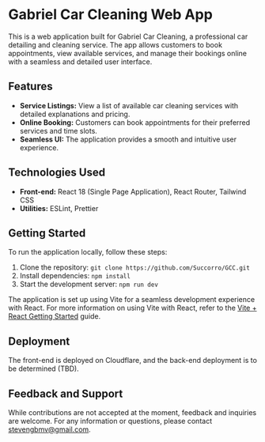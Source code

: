 # Gabriel Car Cleaning Web App

This is a web application built for Gabriel Car Cleaning, a professional car detailing and cleaning service. The app allows customers to book appointments, view available services, and manage their bookings online with a seamless and detailed user interface.

## Features

- **Service Listings:** View a list of available car cleaning services with detailed explanations and pricing.
- **Online Booking:** Customers can book appointments for their preferred services and time slots.
- **Seamless UI:** The application provides a smooth and intuitive user experience.

## Technologies Used

- **Front-end:** React 18 (Single Page Application), React Router, Tailwind CSS
- **Utilities:** ESLint, Prettier

## Getting Started

To run the application locally, follow these steps:

1. Clone the repository: `git clone https://github.com/Succorro/GCC.git`
2. Install dependencies: `npm install`
3. Start the development server: `npm run dev`

The application is set up using Vite for a seamless development experience with React. For more information on using Vite with React, refer to the [Vite + React Getting Started](https://vitejs.dev/guide/#scaffolding-your-first-vite-project) guide.

## Deployment

The front-end is deployed on Cloudflare, and the back-end deployment is to be determined (TBD).

## Feedback and Support

While contributions are not accepted at the moment, feedback and inquiries are welcome. For any information or questions, please contact [stevengbmv@gmail.com](mailto:stevengbmv@gmail.com).

